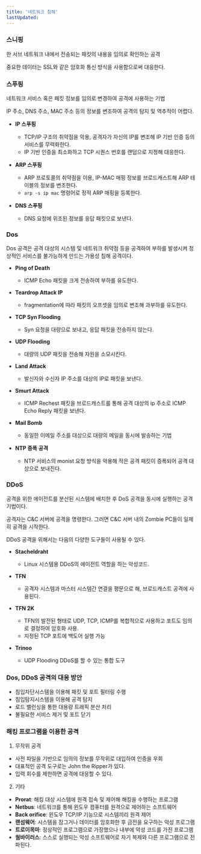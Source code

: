 ```yaml
---
title: '네트워크 침해'
lastUpdated: 
---
```


### 스니핑

한 서브 네트워크 내에서 전송되는 패킷의 내용을 임의로 확인하는 공격

중요한 데이터는 SSL와 같은 암호화 통신 방식을 사용함으로써 대응한다.

### 스푸핑

네트워크 서비스 혹은 패킷 정보를 임의로 변경하여 공격에 사용하는 기법

IP 주소, DNS 주소, MAC 주소 등의 정보를 변조하여 공격의 탐지 및 역추적이 어렵다.

  - **IP 스푸핑**
    - TCP/IP 구조의 취약점을 악용, 공격자가 자신의 IP를 변조해 IP 기반 인증 등의 서비스를 무력화한다.
    - IP 기반 인증을 최소화하고 TCP 시퀀스 번호를 랜덤으로 지정해 대응한다.
  
  - **ARP 스푸핑**
    - ARP 프로토콜의 취약점을 이용, IP-MAC 매핑 정보를 브로드캐스트해 ARP 테이블의 정보를 변조한다.
    - `arp -s ip mac` 명령어로 정적 ARP 매핑을 등록한다.
  
  - **DNS 스푸핑**
    - DNS 요청에 위조된 정보를 응답 패킷으로 보낸다.

### Dos

Dos 공격은 공격 대상의 시스템 및 네트워크 취약점 등을 공격하여 부하를 발생시켜 정상적인 서비스를 불가능하게 만드는 가용성 침해 공격이다.

  - **Ping of Death**
    - ICMP Echo 패킷을 크게 전송하여 부하를 유도한다.
  
  - **Teardrop Attack IP**
    - fragmentation에 따라 패킷의 오프셋을 임의로 변조해 과부하를 유도한다.
  
  - **TCP Syn Flooding**
    - Syn 요청을 대량으로 보내고, 응답 패킷을 전송하지 않는다.
  
  - **UDP Flooding**
    - 대량의 UDP 패킷을 전송해 자원을 소모시킨다.
  
  - **Land Attack**
    - 발신자와 수신자 IP 주소를 대상의 IP로 패킷을 보낸다.
  
  - **Smurt Attack**
    - ICMP Rechest 패킷을 브로드캐스트를 통해 공격 대상의 ip 주소로 ICMP Echo Reply 패킷을 보낸다.
  
  - **Mail Bomb**
    - 동일한 이메일 주소를 대상으로 대량의 메일을 동시에 발송하는 기법
  
  - **NTP 증폭 공격**
    - NTP 서비스의 monist 요청 방식을 악용해 적은 공격 패킷이 증폭되어 공격 대상으로 보내진다.

### DDoS

공격을 위한 에이전트를 분산된 시스템에 배치한 후 DoS 공격을 동시에 실행하는 공격 기법이다.

공격자는 C&C 서버에 공격을 명령한다. 그러면 C&C 서버 내의 Zombie PC들이 일제히 공격을 시작한다.

DDoS 공격을 위해서는 다음의 다양한 도구들이 사용될 수 있다.

- **Stacheldraht**
  - Linux 시스템용 DDoS의 에이전트 역할을 하는 악성코드.
  
- **TFN**
  - 공격자 시스템과 마스터 시스템간 연결을 평문으로 해, 브로드캐스트 공격에 사용된다.
  
- **TFN 2K**
  - TFN의 발전된 형태로 UDP, TCP, ICMP를 복합적으로 사용하고 포트도 임의로 결정하여 암호화 사용.
  - 지정된 TCP 포트에 백도어 실행 가능
  
- **Trinoo**
  - UDP Flooding DDoS를 할 수 있는 통합 도구 

### Dos, DDoS 공격의 대응 방안 

- 침입차단시스템을 이용해 패킷 및 포트 필터링 수행
- 침입탐지시스템을 이용해 공격 탐지
- 로드 밸런싱을 통한 대용량 트래픽 분산 처리
- 불필요한 서비스 제거 및 포트 닫기
 
### 해킹 프로그램을 이용한 공격

1. 무작위 공격
  - 사전 파일을 기반으로 임의의 정보를 무작위로 대입하여 인증을 우회
  - 대표적인 공격 도구로는 John the Ripper가 있다.
  - 입력 회수를 제한하면 공격에 대응할 수 있다.
2. 기타
  - **Prorat**: 해킹 대상 시스템에 원격 접속 및 제어해 해킹을 수행하는 프로그램
  - **Netbus**: 네트워크를 통해 윈도우 컴퓨터를 원격으로 제어하는 소프트웨어
  - **Back orifice**: 윈도우 TCP/IP 기능으로 시스템끼리 원격 제어
  - **랜섬웨어**: 시스템을 잠그거나 데이터를 암호화한 후 금전을 요구하는 악성 프로그램
  - **트로이목마**: 정상적인 프로그램으로 가장했으나 내부에 악성 코드를 가진 프로그램
  - **웜바이러스**: 스스로 실행되는 악성 소프트웨어로 자기 복제와 다른 프로그램으로 전파된다.
